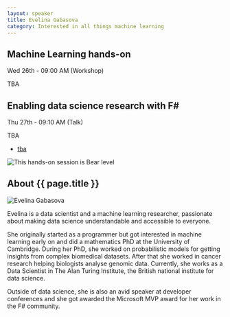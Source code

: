 ```yaml
---
layout: speaker
title: Evelina Gabasova
category: Interested in all things machine learning
---
```


<div class="row">
    <div class="col-md-6">
        <div class="speaker-talk">
            <div class="section-head">
                <h2 class="header-title">Machine Learning hands-on</h2>
                    <p class="header-desc">Wed 26th - 09:00 AM (Workshop)</p>
            </div>
            <div>
                <p>
                    TBA
                </p>
            </div>
        </div>
    </div>
    <div class="col-md-6">
        <div class="speaker-talk">
            <div class="section-head">
                <h2 class="header-title">Enabling data science research with F#</h2>
                    <p class="header-desc">Thu 27th - 09:10 AM (Talk)</p>
            </div>
            <div>
                <p>
                    TBA
                </p>
            </div>
            <div>
                <div class="speaker-tag">
                    <ul class="tag">
                        <li><a href="#">tba</a></li>
                    </ul>
                </div>
                <div class="talk-level">
                    <img src="{{ site.baseurl }}public/assets/animals/bear.png" alt="This hands-on session is Bear level" />
                </div>	
            </div>
        </div>
    </div>
</div><!-- /.row -->
<div class="row">
    <div class="col-md-12">
        <div class="speaker-about">
            <div class="section-head">
                <h2 class="header-title">About {{ page.title }}</h2>
                <p class="header-desc">
                    <a href="https://twitter.com/evelgab"><i class="fab fa-twitter"></i></a>
					<a href="https://github.com/evelinag"><i class="fab fa-github-alt"></i></a>
					<a href="http://evelinag.com/"><i class="fas fa-rss"></i></a>
                </p>					
            </div>
            <div class="row">
                <div class="col-md-2">
                    <img src="{{ site.baseurl }}public/assets/speakers/2018/evelina-gabasova.jpg" alt="Evelina Gabasova" />
                </div>
                <div class="col-md-10">
                    <p>
                        Evelina is a data scientist and a machine learning researcher, passionate about making data science understandable and accessible to everyone.
                    </p>
                    <p>
                        She originally started as a programmer but got interested in machine learning early on and did a mathematics PhD at the University of Cambridge. During her PhD, she worked on probabilistic models for getting insights from complex biomedical datasets. After that she worked in cancer research helping biologists analyse genomic data. Currently, she works as a Data Scientist in The Alan Turing Institute, the British national institute for data science.
                    </p>
                    <p>
                        Outside of data science, she is also an avid speaker at developer conferences and she got awarded the Microsoft MVP award for her work in the F# community.
                    </p>
                </div>
            </div>       
        </div>
    </div>
</div>